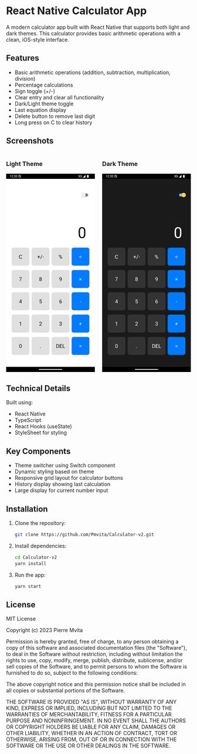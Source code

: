 # React Native Calculator App

A modern calculator app built with React Native that supports both light and dark themes. This calculator provides basic arithmetic operations with a clean, iOS-style interface.

## Features

- Basic arithmetic operations (addition, subtraction, multiplication, division)
- Percentage calculations
- Sign toggle (+/-)
- Clear entry and clear all functionality
- Dark/Light theme toggle
- Last equation display
- Delete button to remove last digit
- Long press on C to clear history

## Screenshots

<div style="display: flex; justify-content: space-between;">
  <div style="flex: 1; margin-right: 10px;">
    <h3>Light Theme</h3>
    <img src="./screenshots/Calculator-lm.png" width="250" alt="Light Theme" />
  </div>
  <div style="flex: 1; margin-left: 10px;">
    <h3>Dark Theme</h3>
    <img src="./screenshots/Calculator-dm.png" width="250" alt="Dark Theme" />
  </div>
</div>

## Technical Details

Built using:
- React Native
- TypeScript
- React Hooks (useState)
- StyleSheet for styling

## Key Components

- Theme switcher using Switch component
- Dynamic styling based on theme
- Responsive grid layout for calculator buttons
- History display showing last calculation
- Large display for current number input

## Installation

1. Clone the repository:
    ```bash
    git clone https://github.com/Pmvita/Calculator-v2.git
    ``` 

2. Install dependencies:
    ```bash
    cd Calculator-v2
    yarn install
    ```

3. Run the app:
    ```bash
    yarn start
    ```

## License

MIT License 

Copyright (c) 2023 Pierre Mvita

Permission is hereby granted, free of charge, to any person obtaining a copy
of this software and associated documentation files (the "Software"), to deal
in the Software without restriction, including without limitation the rights
to use, copy, modify, merge, publish, distribute, sublicense, and/or sell
copies of the Software, and to permit persons to whom the Software is
furnished to do so, subject to the following conditions:

The above copyright notice and this permission notice shall be included in all
copies or substantial portions of the Software.

THE SOFTWARE IS PROVIDED "AS IS", WITHOUT WARRANTY OF ANY KIND, EXPRESS OR
IMPLIED, INCLUDING BUT NOT LIMITED TO THE WARRANTIES OF MERCHANTABILITY,
FITNESS FOR A PARTICULAR PURPOSE AND NONINFRINGEMENT. IN NO EVENT SHALL THE
AUTHORS OR COPYRIGHT HOLDERS BE LIABLE FOR ANY CLAIM, DAMAGES OR OTHER
LIABILITY, WHETHER IN AN ACTION OF CONTRACT, TORT OR OTHERWISE, ARISING FROM,
OUT OF OR IN CONNECTION WITH THE SOFTWARE OR THE USE OR OTHER DEALINGS IN THE
SOFTWARE.
